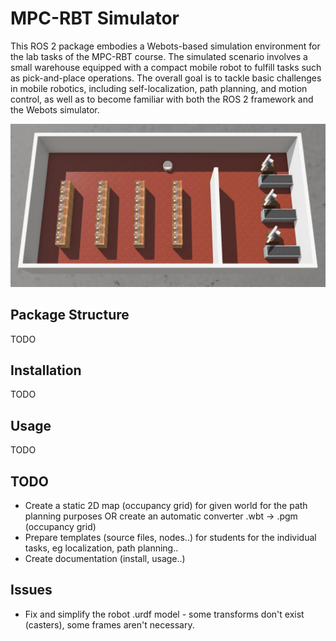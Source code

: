 # MPC-RBT Simulator

This ROS 2 package embodies a Webots-based simulation environment for the lab tasks of the MPC-RBT course. The simulated scenario involves a small warehouse equipped with a compact mobile robot to fulfill tasks such as pick-and-place operations. The overall goal is to tackle basic challenges in mobile robotics, including self-localization, path planning, and motion control, as well as to become familiar with both the ROS 2 framework and the Webots simulator.

![The simulated warehouse](media/warehouse.jpg)

## Package Structure

TODO

## Installation

TODO

## Usage

TODO

## TODO

- Create a static 2D map (occupancy grid) for given world for the path planning purposes OR create an automatic converter .wbt -> .pgm (occupancy grid)
- Prepare templates (source files, nodes..) for students for the individual tasks, eg localization, path planning..
- Create documentation (install, usage..)

## Issues

- Fix and simplify the robot .urdf model - some transforms don't exist (casters), some frames aren't necessary.